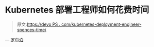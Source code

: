 # Kubernetes 部署工程师如何花费时间

> 原文:[https://devo PS . com/kubernetes-deployment-engineer-spences-time/](https://devops.com/kubernetes-deployment-engineer-spends-time/)

— [罗尔泊](https://devops.com/author/breselman/)